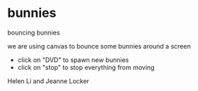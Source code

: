 # bunnies
bouncing bunnies

we are using canvas to bounce some bunnies around a screen
- click on "DVD" to spawn new bunnies
- click on "stop" to stop everything from moving

Helen Li and Jeanne Locker

